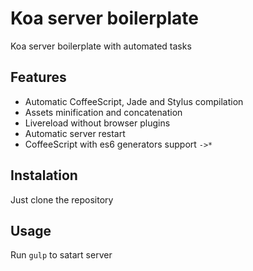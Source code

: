 # Koa server boilerplate

Koa server boilerplate with automated tasks


## Features
* Automatic CoffeeScript, Jade and Stylus compilation
* Assets minification and concatenation
* Livereload without browser plugins
* Automatic server restart
* CoffeeScript with es6 generators support ```->*```

## Instalation
Just clone the repository

## Usage
Run ```gulp``` to satart server